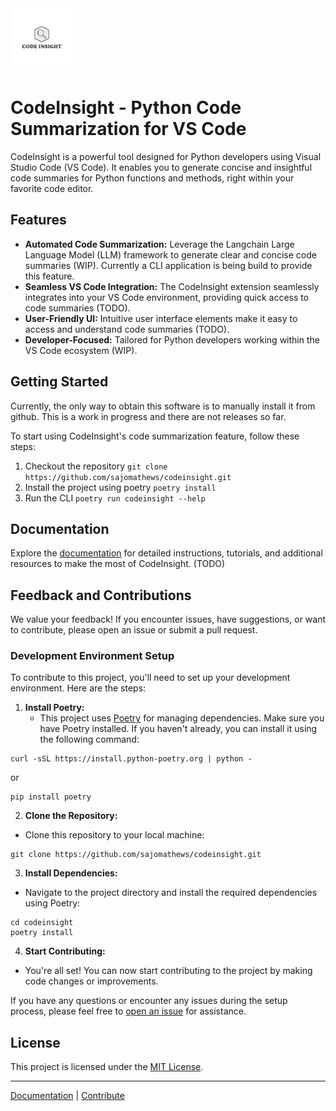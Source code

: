 <img src="code%20insight.png" alt="logo" width="100"/>

# CodeInsight - Python Code Summarization for VS Code

CodeInsight is a powerful tool designed for Python developers using Visual Studio Code (VS Code). It enables you to generate concise and insightful code summaries for Python functions and methods, right within your favorite code editor.

## Features

- **Automated Code Summarization:** Leverage the Langchain Large Language Model (LLM) framework to generate clear and concise code summaries (WIP). Currently a CLI application is being build to provide this feature. 
- **Seamless VS Code Integration:** The CodeInsight extension seamlessly integrates into your VS Code environment, providing quick access to code summaries (TODO).
- **User-Friendly UI:** Intuitive user interface elements make it easy to access and understand code summaries (TODO).
- **Developer-Focused:** Tailored for Python developers working within the VS Code ecosystem (WIP).

## Getting Started

Currently, the only way to obtain this software is to manually install it from github. 
This is a work in progress and there are not releases so far. 

To start using CodeInsight's code summarization feature, follow these steps:

1. Checkout the repository `git clone https://github.com/sajomathews/codeinsight.git`
2. Install the project using poetry `poetry install`
3. Run the CLI `poetry run codeinsight --help`

## Documentation

Explore the [documentation](link-to-docs) for detailed instructions, tutorials, and additional resources to make the most of CodeInsight. (TODO)

## Feedback and Contributions

We value your feedback! If you encounter issues, have suggestions, or want to contribute, please open an issue or submit a pull request.

### Development Environment Setup

To contribute to this project, you'll need to set up your development environment. Here are the steps:

1. **Install Poetry:**
   - This project uses [Poetry](https://python-poetry.org/) for managing dependencies. Make sure you have Poetry installed. If you haven't already, you can install it using the following command:

```
curl -sSL https://install.python-poetry.org | python -
```
or
```
pip install poetry
```


2. **Clone the Repository:**
- Clone this repository to your local machine:

```
git clone https://github.com/sajomathews/codeinsight.git
```


3. **Install Dependencies:**
- Navigate to the project directory and install the required dependencies using Poetry:

```
cd codeinsight
poetry install
```

4. **Start Contributing:**
- You're all set! You can now start contributing to the project by making code changes or improvements.

If you have any questions or encounter any issues during the setup process, please feel free to [open an issue](link-to-issues) for assistance.


## License

This project is licensed under the [MIT License](LICENSE).

---

[Documentation](link-to-docs) | [Contribute](link-to-contributing-guidelines)
